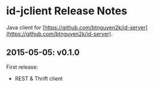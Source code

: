 id-jclient Release Notes
========================

Java client for [https://github.com/btnguyen2k/id-server](https://github.com/btnguyen2k/id-server).

2015-05-05: v0.1.0
------------------
First release:

- REST & Thrift client
